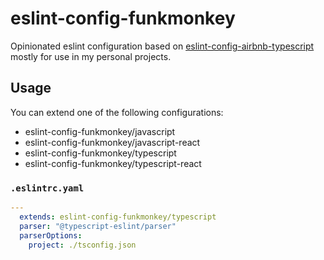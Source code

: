# eslint-config-funkmonkey

Opinionated eslint configuration based on [eslint-config-airbnb-typescript](https://www.npmjs.com/package/eslint-config-airbnb-typescript)
mostly for use in my personal projects.

## Usage

You can extend one of the following configurations:
- eslint-config-funkmonkey/javascript
- eslint-config-funkmonkey/javascript-react
- eslint-config-funkmonkey/typescript
- eslint-config-funkmonkey/typescript-react

### `.eslintrc.yaml`

```yaml
---
  extends: eslint-config-funkmonkey/typescript
  parser: "@typescript-eslint/parser"
  parserOptions:
    project: ./tsconfig.json
```